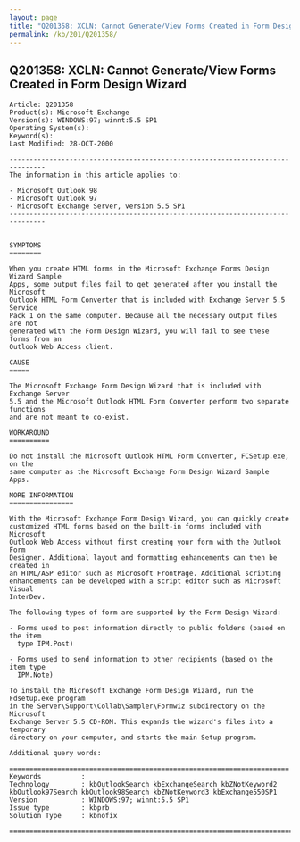 ```yaml
---
layout: page
title: "Q201358: XCLN: Cannot Generate/View Forms Created in Form Design Wizard"
permalink: /kb/201/Q201358/
---
```


## Q201358: XCLN: Cannot Generate/View Forms Created in Form Design Wizard

	Article: Q201358
	Product(s): Microsoft Exchange
	Version(s): WINDOWS:97; winnt:5.5 SP1
	Operating System(s): 
	Keyword(s): 
	Last Modified: 28-OCT-2000
	
	-------------------------------------------------------------------------------
	The information in this article applies to:
	
	- Microsoft Outlook 98 
	- Microsoft Outlook 97 
	- Microsoft Exchange Server, version 5.5 SP1 
	-------------------------------------------------------------------------------
	
	
	SYMPTOMS
	========
	
	When you create HTML forms in the Microsoft Exchange Forms Design Wizard Sample
	Apps, some output files fail to get generated after you install the Microsoft
	Outlook HTML Form Converter that is included with Exchange Server 5.5 Service
	Pack 1 on the same computer. Because all the necessary output files are not
	generated with the Form Design Wizard, you will fail to see these forms from an
	Outlook Web Access client.
	
	CAUSE
	=====
	
	The Microsoft Exchange Form Design Wizard that is included with Exchange Server
	5.5 and the Microsoft Outlook HTML Form Converter perform two separate functions
	and are not meant to co-exist.
	
	WORKAROUND
	==========
	
	Do not install the Microsoft Outlook HTML Form Converter, FCSetup.exe, on the
	same computer as the Microsoft Exchange Form Design Wizard Sample Apps.
	
	MORE INFORMATION
	================
	
	With the Microsoft Exchange Form Design Wizard, you can quickly create
	customized HTML forms based on the built-in forms included with Microsoft
	Outlook Web Access without first creating your form with the Outlook Form
	Designer. Additional layout and formatting enhancements can then be created in
	an HTML/ASP editor such as Microsoft FrontPage. Additional scripting
	enhancements can be developed with a script editor such as Microsoft Visual
	InterDev.
	
	The following types of form are supported by the Form Design Wizard:
	
	- Forms used to post information directly to public folders (based on the item
	  type IPM.Post)
	
	- Forms used to send information to other recipients (based on the item type
	  IPM.Note)
	
	To install the Microsoft Exchange Form Design Wizard, run the Fdsetup.exe program
	in the Server\Support\Collab\Sampler\Formwiz subdirectory on the Microsoft
	Exchange Server 5.5 CD-ROM. This expands the wizard's files into a temporary
	directory on your computer, and starts the main Setup program.
	
	Additional query words:
	
	======================================================================
	Keywords          :  
	Technology        : kbOutlookSearch kbExchangeSearch kbZNotKeyword2 kbOutlook97Search kbOutlook98Search kbZNotKeyword3 kbExchange550SP1
	Version           : WINDOWS:97; winnt:5.5 SP1
	Issue type        : kbprb
	Solution Type     : kbnofix
	
	=============================================================================
	
